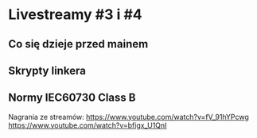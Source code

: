 # Livestreamy #3 i #4
## Co się dzieje przed mainem
## Skrypty linkera
## Normy IEC60730 Class B

Nagrania ze streamów:
https://www.youtube.com/watch?v=fV_91hYPcwg  
https://www.youtube.com/watch?v=bfigx_U1QnI  
